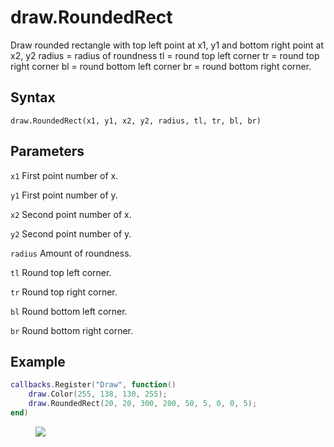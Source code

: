 # draw.RoundedRect
Draw rounded rectangle with top left point at x1, y1 and bottom right point at x2, y2 radius = radius of roundness tl = round top left corner tr = round top right corner bl = round bottom left corner br = round bottom right corner.

## Syntax
```
draw.RoundedRect(x1, y1, x2, y2, radius, tl, tr, bl, br)
```

## Parameters
```x1``` First point number of x.

```y1``` First point number of y.

```x2``` Second point number of x.

```y2``` Second point number of y.

```radius``` Amount of roundness.

```tl``` Round top left corner.

```tr``` Round top right corner.

```bl``` Round bottom left corner.

```br``` Round bottom right corner.

## Example
```lua
callbacks.Register("Draw", function()
	draw.Color(255, 138, 130, 255);
	draw.RoundedRect(20, 20, 300, 200, 50, 5, 0, 0, 5);
end)
```

<figure>
  <img src="/kb/lua/docs/library/draw/roundedrect.png"/>
</figure>